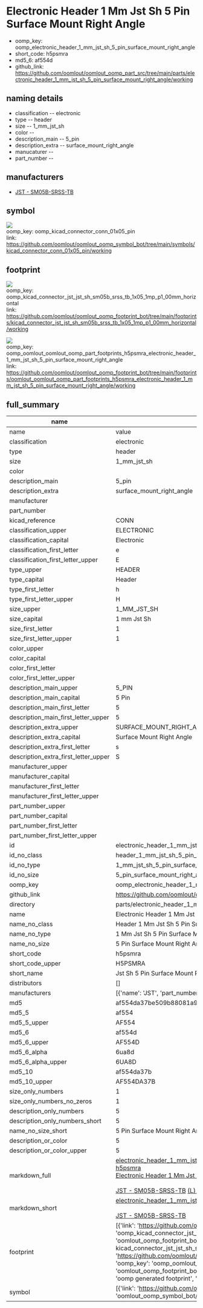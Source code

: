 # Electronic Header 1 Mm Jst Sh 5 Pin Surface Mount Right Angle

  
* oomp_key: oomp_electronic_header_1_mm_jst_sh_5_pin_surface_mount_right_angle 
* short_code: h5psmra
* md5_6: af554d  
* github_link: https://github.com/oomlout/oomlout_oomp_part_src/tree/main/parts/electronic_header_1_mm_jst_sh_5_pin_surface_mount_right_angle/working  
## naming details
* classification -- electronic
* type -- header
* size -- 1_mm_jst_sh
* color -- 
* description_main -- 5_pin
* description_extra -- surface_mount_right_angle
* manucaturer -- 
* part_number -- 


## manufacturers
* [JST - SM05B-SRSS-TB](https://www.jst-mfg.com/product/index.php?series=231)  

## symbol

![](symbol/{index}/working/working_600.png)  
oomp_key: oomp_kicad_connector_conn_01x05_pin  
link: https://github.com/oomlout/oomlout_oomp_symbol_bot/tree/main/symbols/kicad_connector_conn_01x05_pin/working  

## footprint

![](footprint/{index}/working/working_600.png)  
oomp_key: oomp_kicad_connector_jst_jst_sh_sm05b_srss_tb_1x05_1mp_p1_00mm_horizontal  
link: https://github.com/oomlout/oomlout_oomp_footprint_bot/tree/main/footprints/kicad_connector_jst_jst_sh_sm05b_srss_tb_1x05_1mp_p1_00mm_horizontal/working  

![](footprint/{index}/working/working_600.png)  
oomp_key: oomp_oomlout_oomlout_oomp_part_footprints_h5psmra_electronic_header_1_mm_jst_sh_5_pin_surface_mount_right_angle  
link: https://github.com/oomlout/oomlout_oomp_footprint_bot/tree/main/footprints/oomlout_oomlout_oomp_part_footprints_h5psmra_electronic_header_1_mm_jst_sh_5_pin_surface_mount_right_angle/working  

## full_summary
| name | value | 
| --- | --- | 
| name | value | 
| classification | electronic | 
| type | header | 
| size | 1_mm_jst_sh | 
| color |  | 
| description_main | 5_pin | 
| description_extra | surface_mount_right_angle | 
| manufacturer |  | 
| part_number |  | 
| kicad_reference | CONN | 
| classification_upper | ELECTRONIC | 
| classification_capital | Electronic | 
| classification_first_letter | e | 
| classification_first_letter_upper | E | 
| type_upper | HEADER | 
| type_capital | Header | 
| type_first_letter | h | 
| type_first_letter_upper | H | 
| size_upper | 1_MM_JST_SH | 
| size_capital | 1 mm Jst Sh | 
| size_first_letter | 1 | 
| size_first_letter_upper | 1 | 
| color_upper |  | 
| color_capital |  | 
| color_first_letter |  | 
| color_first_letter_upper |  | 
| description_main_upper | 5_PIN | 
| description_main_capital | 5 Pin | 
| description_main_first_letter | 5 | 
| description_main_first_letter_upper | 5 | 
| description_extra_upper | SURFACE_MOUNT_RIGHT_ANGLE | 
| description_extra_capital | Surface Mount Right Angle | 
| description_extra_first_letter | s | 
| description_extra_first_letter_upper | S | 
| manufacturer_upper |  | 
| manufacturer_capital |  | 
| manufacturer_first_letter |  | 
| manufacturer_first_letter_upper |  | 
| part_number_upper |  | 
| part_number_capital |  | 
| part_number_first_letter |  | 
| part_number_first_letter_upper |  | 
| id | electronic_header_1_mm_jst_sh_5_pin_surface_mount_right_angle | 
| id_no_class | header_1_mm_jst_sh_5_pin_surface_mount_right_angle | 
| id_no_type | 1_mm_jst_sh_5_pin_surface_mount_right_angle | 
| id_no_size | 5_pin_surface_mount_right_angle | 
| oomp_key | oomp_electronic_header_1_mm_jst_sh_5_pin_surface_mount_right_angle | 
| github_link | https://github.com/oomlout/oomlout_oomp_part_src/tree/main/parts/electronic_header_1_mm_jst_sh_5_pin_surface_mount_right_angle/working | 
| directory | parts/electronic_header_1_mm_jst_sh_5_pin_surface_mount_right_angle | 
| name | Electronic Header 1 Mm Jst Sh 5 Pin Surface Mount Right Angle | 
| name_no_class | Header 1 Mm Jst Sh 5 Pin Surface Mount Right Angle | 
| name_no_type | 1 Mm Jst Sh 5 Pin Surface Mount Right Angle | 
| name_no_size | 5 Pin Surface Mount Right Angle | 
| short_code | h5psmra | 
| short_code_upper | H5PSMRA | 
| short_name | Jst Sh 5 Pin Surface Mount Right Angle Header 1 Mm Pitch | 
| distributors | [] | 
| manufacturers | [{'name': 'JST', 'part_number': 'SM05B-SRSS-TB', 'link': 'https://www.jst-mfg.com/product/index.php?series=231', 'id': 'manufacturer_jst'}] | 
| md5 | af554da37be509b88081a95a39cfeda0 | 
| md5_5 | af554 | 
| md5_5_upper | AF554 | 
| md5_6 | af554d | 
| md5_6_upper | AF554D | 
| md5_6_alpha | 6ua8d | 
| md5_6_alpha_upper | 6UA8D | 
| md5_10 | af554da37b | 
| md5_10_upper | AF554DA37B | 
| size_only_numbers | 1 | 
| size_only_numbers_no_zeros | 1 | 
| description_only_numbers | 5 | 
| description_only_numbers_short | 5 | 
| name_no_size_short | 5 Pin Surface Mount Right Angle | 
| description_or_color | 5 | 
| description_or_color_upper | 5 | 
| markdown_full | [electronic_header_1_mm_jst_sh_5_pin_surface_mount_right_angle](https://github.com/oomlout/oomlout_oomp_part_src/tree/main/parts/electronic_header_1_mm_jst_sh_5_pin_surface_mount_right_angle/working)<br>[h5psmra](https://github.com/oomlout/oomlout_oomp_part_src/tree/main/parts/electronic_header_1_mm_jst_sh_5_pin_surface_mount_right_angle/working)<br>[Electronic Header 1 Mm Jst Sh 5 Pin Surface Mount Right Angle](https://github.com/oomlout/oomlout_oomp_part_src/tree/main/parts/electronic_header_1_mm_jst_sh_5_pin_surface_mount_right_angle/working)<br><br>[JST - SM05B-SRSS-TB](https://www.jst-mfg.com/product/index.php?series=231) [(L)  ](https://www.lcsc.com/search?q=SM05B-SRSS-TB)[(D)  ](https://www.digikey.com/en/products?keywords=SM05B-SRSS-TB)[(M)  ](https://www.mouser.com/Search/Refine?Keyword=SM05B-SRSS-TB)[(N)  ](https://www.newark.com/search?st=SM05B-SRSS-TB)[(SZ)  ](https://so.szlcsc.com/global.html?k=SM05B-SRSS-TB)<br> | 
| markdown_short | [electronic_header_1_mm_jst_sh_5_pin_surface_mount_right_angle](https://github.com/oomlout/oomlout_oomp_part_src/tree/main/parts/electronic_header_1_mm_jst_sh_5_pin_surface_mount_right_angle/working)<br><br>[JST - SM05B-SRSS-TB](https://www.jst-mfg.com/product/index.php?series=231) | 
| footprint | [{'link': 'https://github.com/oomlout/oomlout_oomp_footprint_bot/tree/main/foootprntss/kicad_connector_jst_jst_sh_sm05b_srss_tb_1x05_1mp_p1_00mm_horizontal', 'oomp_key': 'oomp_kicad_connector_jst_jst_sh_sm05b_srss_tb_1x05_1mp_p1_00mm_horizontal', 'directory': 'oomlout_oomp_footprint_bot/footprints/kicad_connector_jst_jst_sh_sm05b_srss_tb_1x05_1mp_p1_00mm_horizontal//working/working.kicad_mod', 'note': 'source footprint kicad_connector_jst_jst_sh_sm05b_srss_tb_1x05_1mp_p1_00mm_horizontal', 'index': 0}, {'link': 'https://github.com/oomlout/oomlout_oomp_footprint_bot/tree/main/foootprntss/oomlout_oomlout_oomp_part_footprints_h5psmra_electronic_header_1_mm_jst_sh_5_pin_surface_mount_right_angle', 'oomp_key': 'oomp_oomlout_oomlout_oomp_part_footprints_h5psmra_electronic_header_1_mm_jst_sh_5_pin_surface_mount_right_angle', 'directory': 'oomlout_oomp_footprint_bot/footprints/oomlout_oomlout_oomp_part_footprints_h5psmra_electronic_header_1_mm_jst_sh_5_pin_surface_mount_right_angle//working/working.kicad_mod', 'note': 'oomp generated footprint', 'index': 1}] | 
| symbol | [{'link': 'https://github.com/oomlout/oomlout_oomp_symbol_bot/tree/main/symbols/kicad_connector_conn_01x05_pin', 'oomp_key': 'oomp_kicad_connector_conn_01x05_pin', 'directory': 'oomlout_oomp_symbol_bot/symbols/kicad_connector_conn_01x05_pin//working/working.kicad_sym', 'index': 0}] | 

